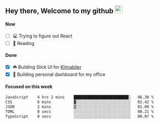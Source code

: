 ## Hey there, Welcome to my github <img src="https://media.giphy.com/media/hvRJCLFzcasrR4ia7z/giphy.gif" width="25px">

#### Now
- [ ] 💻 Trying to figure out React
- [ ] 📕 Reading

#### Done
- [x] ☘️ Building Slick UI for [Klimabiler](https://klimabiler.dk)
- [x] 🚀 Building personal dashboard for my office
 
 #### Focused on this week
<!--START_SECTION:waka-->

```txt
JavaScript    4 hrs 2 mins    ████████████████████████░   96.30 %
CSS           6 mins          ▓░░░░░░░░░░░░░░░░░░░░░░░░   02.42 %
JSON          2 mins          ▒░░░░░░░░░░░░░░░░░░░░░░░░   01.00 %
TOML          0 secs          ░░░░░░░░░░░░░░░░░░░░░░░░░   00.21 %
TypeScript    0 secs          ░░░░░░░░░░░░░░░░░░░░░░░░░   00.07 %
```

<!--END_SECTION:waka-->

